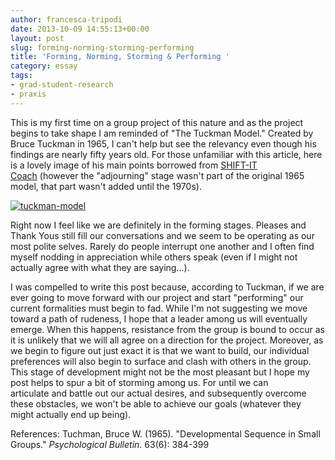 ```yaml
---
author: francesca-tripodi
date: 2013-10-09 14:55:13+00:00
layout: post
slug: forming-norming-storming-performing
title: 'Forming, Norming, Storming & Performing '
category: essay
tags:
- grad-student-research
- praxis
---
```


This is my first time on a group project of this nature and as the project begins to take shape I am reminded of "The Tuckman Model." Created by Bruce Tuckman in 1965, I can't help but see the relevancy even though his findings are nearly fifty years old. For those unfamiliar with this article, here is a lovely image of his main points borrowed from [SHIFT-IT Coach](http://www.shift-it-coach.com/tag/tuckman-model/) (however the "adjourning" stage wasn't part of the original 1965 model, that part wasn't added until the 1970s).

[![tuckman-model](http://static.scholarslab.org/wp-content/uploads/2013/10/tuckman-model-300x177.jpg)](http://static.scholarslab.org/wp-content/uploads/2013/10/tuckman-model.jpg)

Right now I feel like we are definitely in the forming stages. Pleases and Thank Yous still fill our conversations and we seem to be operating as our most polite selves. Rarely do people interrupt one another and I often find myself nodding in appreciation while others speak (even if I might not actually agree with what they are saying...).

I was compelled to write this post because, according to Tuckman, if we are ever going to move forward with our project and start "performing" our current formalities must begin to fad. While I'm not suggesting we move toward a path of rudeness, I hope that a leader among us will eventually emerge. When this happens, resistance from the group is bound to occur as it is unlikely that we will all agree on a direction for the project. Moreover, as we begin to figure out just exact it is that we want to build, our individual preferences will also begin to surface and clash with others in the group. This stage of development might not be the most pleasant but I hope my post helps to spur a bit of storming among us. For until we can articulate and battle out our actual desires, and subsequently overcome these obstacles, we won't be able to achieve our goals (whatever they might actually end up being).

References: Tuchman, Bruce W. (1965). "Developmental Sequence in Small Groups." _Psychological Bulletin_. 63(6): 384-399
